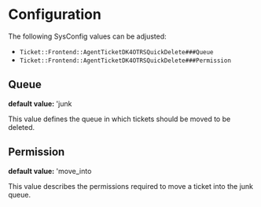 # Configuration

The following SysConfig values can be adjusted:

- `Ticket::Frontend::AgentTicketDK4OTRSQuickDelete###Queue`
- `Ticket::Frontend::AgentTicketDK4OTRSQuickDelete###Permission`

## Queue

**default value:** 'junk

This value defines the queue in which tickets should be moved to be deleted.

## Permission

**default value:** 'move_into

This value describes the permissions required to move a ticket into the junk queue.
